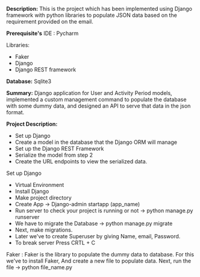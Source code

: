 **Description:** This is the project which has been implemented using Django framework
with python libraries to populate JSON data based on the requirement provided on the email.

**Prerequisite's**
IDE : Pycharm

Libraries:
- Faker
- Django
- Django REST framework

**Database:** Sqlite3

**Summary:** Django application for User and Activity Period models, implemented a custom management command to populate the database with some dummy data,
and designed an API to serve that data in the json format.

**Project Description:**

- Set up Django
- Create a model in the database that the Django ORM will manage
- Set up the Django REST Framework
- Serialize the model from step 2
- Create the URL endpoints to view the serialized data.


Set up Django
 - Virtual Environment
 - Install Django
 - Make project directory
 - Create App -> Django-admin startapp (app_name)
 - Run server to check your project is running or not -> python manage.py runserver
 - We have to migrate the Database -> python manage.py migrate
 - Next, make migrations.
 - Later we've to create Superuser by giving Name, email, Password.
 - To break server Press CRTL + C

Faker : Faker is the library to populate the dummy data to database. For this we've to install Faker, And create a new file to populate data.
Next, run the file -> python file_name.py
